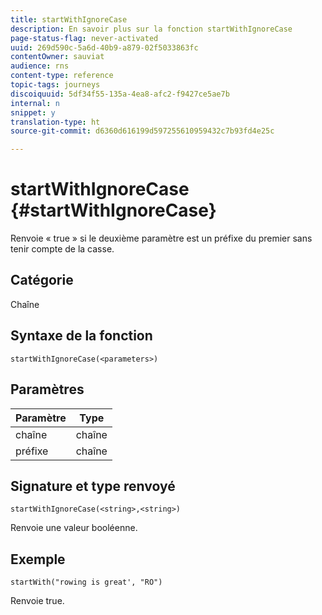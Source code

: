 ```yaml
---
title: startWithIgnoreCase
description: En savoir plus sur la fonction startWithIgnoreCase
page-status-flag: never-activated
uuid: 269d590c-5a6d-40b9-a879-02f5033863fc
contentOwner: sauviat
audience: rns
content-type: reference
topic-tags: journeys
discoiquuid: 5df34f55-135a-4ea8-afc2-f9427ce5ae7b
internal: n
snippet: y
translation-type: ht
source-git-commit: d6360d616199d597255610959432c7b93fd4e25c

---
```



# startWithIgnoreCase {#startWithIgnoreCase}

Renvoie « true » si le deuxième paramètre est un préfixe du premier sans tenir compte de la casse.

## Catégorie

Chaîne

## Syntaxe de la fonction

`startWithIgnoreCase(<parameters>)`

## Paramètres

| Paramètre | Type |
|-------------|--------|
| chaîne | chaîne |
| préfixe | chaîne |

## Signature et type renvoyé

`startWithIgnoreCase(<string>,<string>)`

Renvoie une valeur booléenne.

## Exemple

`startWith("rowing is great', "RO")`

Renvoie true.
